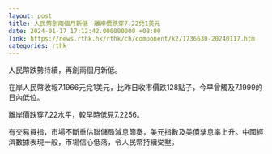 ```yaml
---
layout: post
title: 人民幣創兩個月新低　離岸價跌穿7.22兌1美元
date: 2024-01-17 17:12:42.000000000 +08:00
link: https://news.rthk.hk/rthk/ch/component/k2/1736630-20240117.htm
categories: rthk
---
```


人民幣跌勢持續，再創兩個月新低。

在岸人民幣收報7.1966元兌1美元，比昨日收市價跌128點子，今早曾觸及7.1999的日內低位。

離岸價跌穿7.22水平，較早時低見7.2256。

有交易員指，市場不斷重估聯儲局減息節奏，美元指數及美債孳息率上升。中國經濟數據表現一般，市場信心低落，令人民幣持續受壓。

